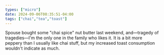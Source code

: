 ```yaml
---
types: ["micro"]
date: 2024-09-06T08:35:51-04:00
tags: ["chai","tea","toast"]
---
```

Spouse bought some "chai spice" nut butter last weekend, and—tragedy of tragedies—I'm the only one in the family who likes it. It is a bit more peppery than I usually like chai stuff, but my increased toast consumption wouldn't indicate as much.
